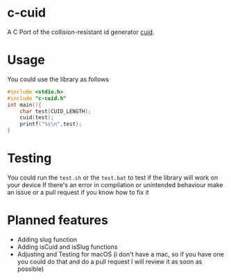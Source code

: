 # c-cuid
A C Port of the collision-resistant id generator [cuid](https://github.com/paralleldrive/cuid).
# Usage
You could use the library as follows
```c
#include <stdio.h>
#include "c-cuid.h"
int main(){
	char test[CUID_LENGTH];
	cuid(test);
	printf("%s\n",test);
}
```
# Testing
You could run the `test.sh` or the `test.bat` to test if the library will work on your device
If there's an error in compilation or unintended behaviour make an issue or a pull request if you know how to fix it
# Planned features
- Adding slug function
- Adding isCuid and isSlug functions
- Adjusting and Testing for macOS (i don't have a mac, so if you have one you could do that and do a pull request I will review it as soon as possible)
